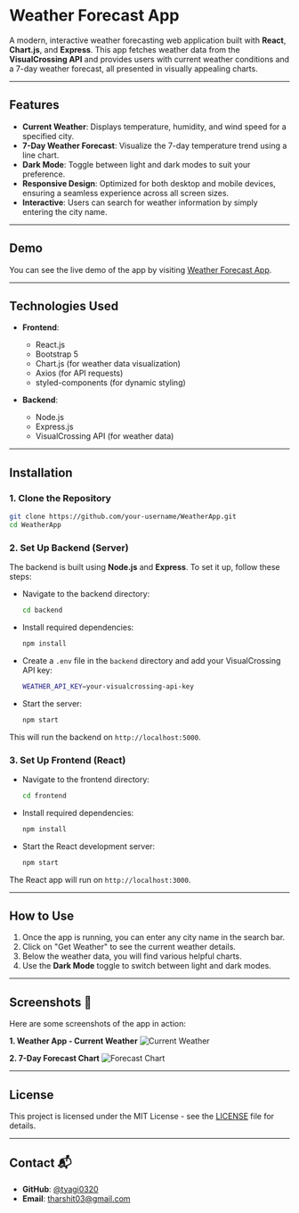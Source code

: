 
# Weather Forecast App 

A modern, interactive weather forecasting web application built with **React**, **Chart.js**, and **Express**. This app fetches weather data from the **VisualCrossing API** and provides users with current weather conditions and a 7-day weather forecast, all presented in visually appealing charts.

---

## Features 

- **Current Weather**: Displays temperature, humidity, and wind speed for a specified city.
- **7-Day Weather Forecast**: Visualize the 7-day temperature trend using a line chart.
- **Dark Mode**: Toggle between light and dark modes to suit your preference.
- **Responsive Design**: Optimized for both desktop and mobile devices, ensuring a seamless experience across all screen sizes.
- **Interactive**: Users can search for weather information by simply entering the city name.

---

## Demo 

You can see the live demo of the app by visiting [Weather Forecast App](https://your-app-link.com).

---

## Technologies Used 

- **Frontend**:
  - React.js
  - Bootstrap 5
  - Chart.js (for weather data visualization)
  - Axios (for API requests)
  - styled-components (for dynamic styling)
  
- **Backend**:
  - Node.js
  - Express.js
  - VisualCrossing API (for weather data)

---

## Installation 

### 1. Clone the Repository

```bash
git clone https://github.com/your-username/WeatherApp.git
cd WeatherApp
```

### 2. Set Up Backend (Server)

The backend is built using **Node.js** and **Express**. To set it up, follow these steps:

- Navigate to the backend directory:
  
  ```bash
  cd backend
  ```

- Install required dependencies:

  ```bash
  npm install
  ```

- Create a `.env` file in the `backend` directory and add your VisualCrossing API key:

  ```bash
  WEATHER_API_KEY=your-visualcrossing-api-key
  ```

- Start the server:

  ```bash
  npm start
  ```

This will run the backend on `http://localhost:5000`.

### 3. Set Up Frontend (React)

- Navigate to the frontend directory:

  ```bash
  cd frontend
  ```

- Install required dependencies:

  ```bash
  npm install
  ```

- Start the React development server:

  ```bash
  npm start
  ```

The React app will run on `http://localhost:3000`.

---

## How to Use 

1. Once the app is running, you can enter any city name in the search bar.
2. Click on "Get Weather" to see the current weather details.
3. Below the weather data, you will find various helpful charts.
4. Use the **Dark Mode** toggle to switch between light and dark modes.

---

## Screenshots 📸

Here are some screenshots of the app in action:

**1. Weather App - Current Weather**
![Current Weather](https://via.placeholder.com/600x400?text=Current+Weather+Screen)

**2. 7-Day Forecast Chart**
![Forecast Chart](https://via.placeholder.com/600x400?text=7-Day+Forecast+Chart)

---

## License 

This project is licensed under the MIT License - see the [LICENSE](LICENSE) file for details.

---

## Contact 📬

- **GitHub**: [@tyagi0320](https://github.com/tyagi0320)
- **Email**: tharshit03@gmail.com
